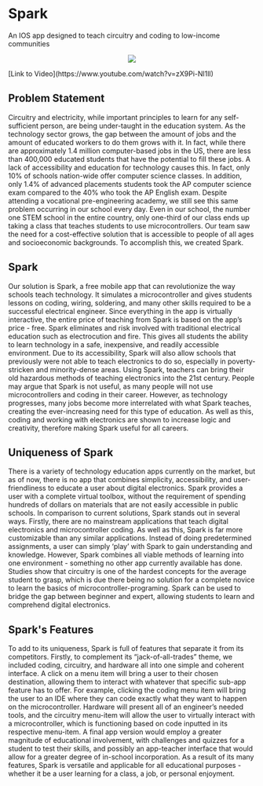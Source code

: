 # Spark

An IOS app designed to teach circuitry and coding to low-income communities
<p align="center">
  <img src ="http://i.imgur.com/843fpG6.png" />
</p>
[Link to Video](https://www.youtube.com/watch?v=zX9Pi-Nl1lI)

## Problem Statement
Circuitry and electricity, while important principles to learn for any self-sufficient person, are being under-taught in the education system. As the technology sector grows, the gap between the amount of jobs and the amount of educated workers to do them grows with it. In fact, while there are approximately 1.4 million computer-based jobs in the US, there are less than 400,000 educated students that have the potential to fill these jobs. A lack of accessibility and education for technology causes this. In fact, only 10% of schools nation-wide offer computer science classes. In addition, only 1.4% of advanced placements students took the AP computer science exam compared to the 40% who took the AP English exam. Despite attending a vocational pre-engineering academy, we still see this same problem occurring in our school every day. Even in our school, the number one STEM school in the entire country, only one-third of our class ends up taking a class that teaches students to use microcontrollers. Our team saw the need for a cost-effective solution that is accessible to people of all ages and socioeconomic backgrounds. To accomplish this, we created Spark.

## Spark
Our solution is Spark, a free mobile app that can revolutionize the way schools teach technology. It simulates a microcontroller and gives students lessons on coding, wiring, soldering, and many other skills required to be a successful electrical engineer. Since everything in the app is virtually interactive, the entire price of teaching from Spark is based on the app’s price - free. Spark eliminates and risk involved with traditional electrical education such as electrocution and fire. This gives all students the ability to learn technology in a safe, inexpensive, and readily accessible environment. Due to its accessibility, Spark will also allow schools that previously were not able to teach electronics to do so, especially in poverty-stricken and minority-dense areas. Using Spark, teachers can bring their old hazardous methods of teaching electronics into the 21st century. People may argue that Spark is not useful, as many people will not use microcontrollers and coding in their career. However, as technology progresses, many jobs become more interrelated with what Spark teaches, creating the ever-increasing need for this type of education. As well as this, coding and working with electronics are shown to increase logic and creativity, therefore making Spark useful for all careers.

## Uniqueness of Spark
There is a variety of technology education apps currently on the market, but as of now, there is no app that combines simplicity, accessibility, and user-friendliness to educate a user about digital electronics. Spark provides a user with a complete virtual toolbox, without the requirement of spending hundreds of dollars on materials that are not easily accessible in public schools. In comparison to current solutions, Spark stands out in several ways. Firstly, there are no mainstream applications that teach digital electronics and microcontroller coding. As well as this, Spark is far more customizable than any similar applications. Instead of doing predetermined assignments, a user can simply ‘play’ with Spark to gain understanding and knowledge. However, Spark combines all viable methods of learning into one environment - something no other app currently available has done. Studies show that circuitry is one of the hardest concepts for the average student to grasp, which is due there being no solution for a complete novice to learn the basics of microcontroller-programing. Spark can be used to bridge the gap between beginner and expert, allowing students to learn and comprehend digital electronics.

## Spark's Features
To add to its uniqueness, Spark is full of features that separate it from its competitors. Firstly, to complement its “jack-of-all-trades” theme, we included coding, circuitry, and hardware all into one simple and coherent interface. A click on a menu item will bring a user to their chosen destination, allowing them to interact with whatever that specific sub-app feature has to offer. For example, clicking the coding menu item will bring the user to an IDE where they can code exactly what they want to happen on the microcontroller. Hardware will present all of an engineer’s needed tools, and the circuitry menu-item will allow the user to virtually interact with a microcontroller, which is functioning based on code inputted in its respective menu-item. A final app version would employ a greater magnitude of educational involvement, with challenges and quizzes for a student to test their skills, and possibly an app-teacher interface that would allow for a greater degree of in-school incorporation. As a result of its many features, Spark is versatile and applicable for all educational purposes - whether it be a user learning for a class, a job, or personal enjoyment.

